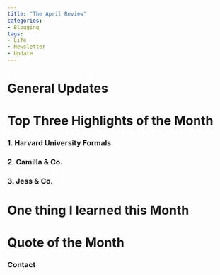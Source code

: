 ```yaml
---
title: "The April Review"
categories:
- Blogging
tags:
- Life
- Newsletter
- Update
---
```


# General Updates


# Top Three Highlights of the Month

### 1. Harvard University Formals

### 2. Camilla & Co.

### 3. Jess & Co. 


# One thing I learned this Month


# Quote of the Month


### Contact